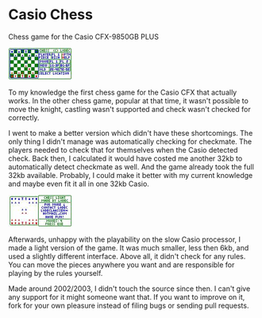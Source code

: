Casio Chess
===========

Chess game for the Casio CFX-9850GB PLUS

![Chess (screenshots/CINGAME.jpg)](https://github.com/lode/casio-chess/raw/master/screenshots/CINGAME.jpg)

To my knowledge the first chess game for the Casio CFX that actually works.
In the other chess game, popular at that time, it wasn't possible to move the
knight, castling wasn't supported and check wasn't checked for correctly.

I went to make a better version which didn't have these shortcomings. The only
thing I didn't manage was automatically checking for checkmate. The players
needed to check that for themselves when the Casio detected check. Back then, I
calculated it would have costed me another 32kb to automatically detect
checkmate as well. And the game already took the full 32kb available. Probably,
I could make it better with my current knowledge and maybe even fit it all in
one 32kb Casio.

![Chess Light (light/screenshots/CL_PLAY3.jpg)](https://github.com/lode/casio-chess/raw/master/light/screenshots/CL_PLAY3.jpg)

Afterwards, unhappy with the playability on the slow Casio processor, I made a
light version of the game. It was much smaller, less then 6kb, and used a
slightly different interface. Above all, it didn't check for any rules. You can
move the pieces anywhere you want and are responsible for playing by the rules
yourself.

Made around 2002/2003, I didn't touch the source since then. I can't give any
support for it might someone want that. If you want to improve on it, fork for
your own pleasure instead of filing bugs or sending pull requests.
